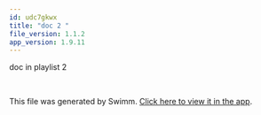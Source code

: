 ```yaml
---
id: udc7gkwx
title: "doc 2 "
file_version: 1.1.2
app_version: 1.9.11
---
```


doc in playlist 2

<br/>

This file was generated by Swimm. [Click here to view it in the app](https://swimm-web-app.web.app/repos/Z2l0aHViJTNBJTNBTm9hUmVwbyUzQSUzQU5vYW96ZXI=/docs/udc7gkwx).
